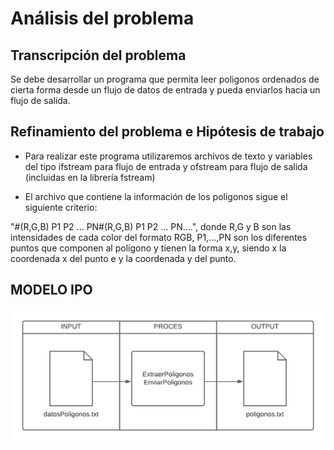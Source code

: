 # Análisis del problema

## Transcripción del problema

Se debe desarrollar un programa que permita leer poligonos ordenados de cierta forma desde un flujo de datos de entrada y pueda enviarlos hacia un flujo de salida.

## Refinamiento del problema e Hipótesis de trabajo

- Para realizar este programa utilizaremos archivos de texto y variables del tipo ifstream para flujo de entrada y ofstream para flujo de salida (incluidas en la librería fstream)

- El archivo que contiene la información de los poligonos sigue el siguiente criterio:

"#(R,G,B) P1 P2 ... PN#(R,G,B) P1 P2 ... PN....", donde R,G y B son las intensidades de cada color del formato RGB, P1,...,PN son los diferentes puntos que componen al poligono y tienen la forma x,y, siendo x la coordenada x del punto e y la coordenada y del punto.

## MODELO IPO 

![Modelo IPO](https://raw.githubusercontent.com/josefranwagner/AED/master/PoligonoFlujo/modeloIPO.png)




